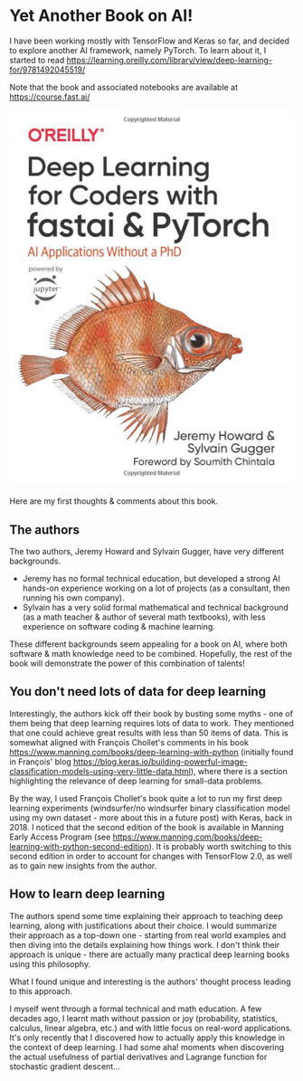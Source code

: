 # Yet Another Book on AI!
I have been working mostly with TensorFlow and Keras so far, and decided to explore another AI framework, namely PyTorch. To learn about it, I started to read <https://learning.oreilly.com/library/view/deep-learning-for/9781492045519/>

Note that the book and associated notebooks are available at <https://course.fast.ai/>

![](</images/Deep Learning for Coders with fastai & PyTorch - Book Cover.PNG>)

Here are my first thoughts & comments about this book.

## The authors
The two authors, Jeremy Howard and Sylvain Gugger, have very different backgrounds.
* Jeremy has no formal technical education, but developed a strong AI hands-on experience working on a lot of projects (as a consultant, then running his own company). 
* Sylvain has a very solid formal mathematical and technical background (as a math teacher & author of several math textbooks), with less experience on software coding & machine learning.

These different backgrounds seem appealing for a book on AI, where both software & math knowledge need to be combined. Hopefully, the rest of the book will demonstrate the power of this combination of talents!

## You don't need lots of data for deep learning
Interestingly, the authors kick off their book by busting some myths - one of them being that deep learning requires lots of data to work. They mentioned that one could achieve great results with less than 50 items of data. This is somewhat aligned with François Chollet's comments in his book <https://www.manning.com/books/deep-learning-with-python> (initially found in François' blog <https://blog.keras.io/building-powerful-image-classification-models-using-very-little-data.html>), where there is a section highlighting the relevance of deep learning for small-data problems.

By the way, I used François Chollet's book quite a lot to run my first deep learning experiments (windsurfer/no windsurfer binary classification model using my own dataset - more about this in a future post) with Keras, back in 2018. I noticed that the second edition of the book is available in Manning Early Access Program (see <https://www.manning.com/books/deep-learning-with-python-second-edition>). It is probably worth switching to this second edition in order to account for changes with TensorFlow 2.0, as well as to gain new insights from the author.

## How to learn deep learning
The authors spend some time explaining their approach to teaching deep learning, along with justifications about their choice. I would summarize their approach as a top-down one - starting from real world examples and then diving into the details explaining how things work. I don't think their approach is unique - there are actually many practical deep learning books using this philosophy. 

What I found unique and interesting is the authors' thought process leading to this approach.

I myself went through a formal technical and math education. A few decades ago, I learnt math without passion or joy (probability, statistics, calculus, linear algebra, etc.) and with little focus on real-word applications. It's only recently that I discovered how to actually apply this knowledge in the context of deep learning. I had some aha! moments when discovering the actual usefulness of partial derivatives and Lagrange function for stochastic gradient descent...
